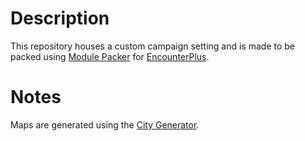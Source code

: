 # Description
This repository houses a custom campaign setting and is made to be packed using [Module Packer](https://github.com/encounterplus/module-packer) for [EncounterPlus](https://github.com/encounterplus/encounterplus).

# Notes
Maps are generated using the [City Generator](https://watabou.github.io/city-generator).